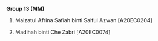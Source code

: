 **Group 13 (MM)**

1) Maizatul Afrina Safiah binti Saiful Azwan [A20EC0204]

2) Madihah binti Che Zabri [A20EC0074]
